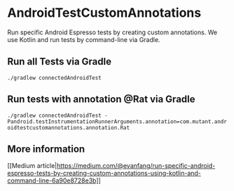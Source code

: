# AndroidTestCustomAnnotations
Run specific Android Espresso tests by creating custom annotations.
We use Kotlin and run tests by command-line via Gradle.

## Run all Tests via Gradle
`./gradlew connectedAndroidTest`

## Run tests with annotation @Rat via Gradle
`./gradlew connectedAndroidTest -Pandroid.testInstrumentationRunnerArguments.annotation=com.mutant.androidtestcustomannotations.annotation.Rat`

## More information
[[Medium article|https://medium.com/@evanfang/run-specific-android-espresso-tests-by-creating-custom-annotations-using-kotlin-and-command-line-6a90e8728e3b]]
